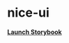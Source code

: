 # nice-ui

[**Launch Storybook**](http://infrastructure.production.ci.onp4.com.s3.amazonaws.com/builds/nice-ui/master/storybook/index.html)
